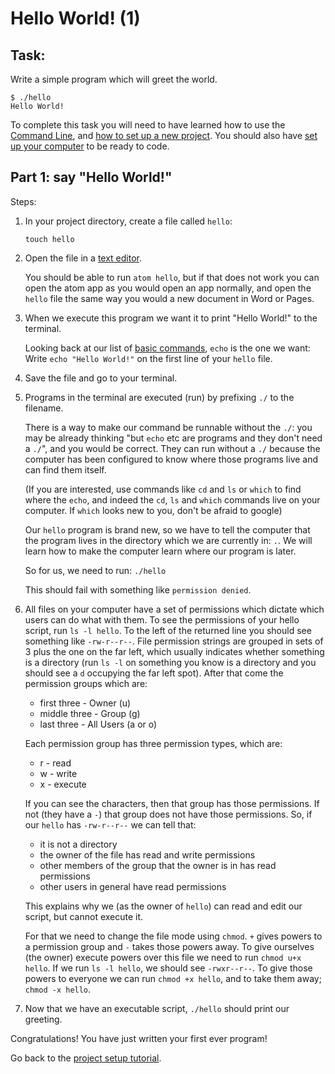 # Hello World! (1)

## Task:
Write a simple program which will greet the world.
```
$ ./hello
Hello World!
```

To complete this task you will need to have learned how to use the [Command Line](https://learnpythonthehardway.org/python3/appendixa.html),
and [how to set up a new project](https://github.com/fouralarmfire/square-one/blob/master/tutorials/new-project-setup.md#how-to-set-up-a-new-project).
You should also have [set up your computer](https://github.com/fouralarmfire/square-one/blob/master/machine-setup.md#mac-osx-setup) to be ready to code.

## Part 1: say "Hello World!"

Steps:

1. In your project directory, create a file called `hello`:

    ```
    touch hello
    ```

1. Open the file in a [text editor](https://atom.io/).

	You should be able to run `atom hello`, but if that does not work you can open
	the atom app as you would open an app normally, and open the `hello` file the same way
	you would a new document in Word or Pages.

1. When we execute this program we want it to print "Hello World!" to the terminal.

	Looking back at our list of [basic commands](https://learnpythonthehardway.org/python3/appendix-a-cli/ex1.html), `echo` is the one we want:
	Write `echo "Hello World!"` on the first line of your `hello` file.

1. Save the file and go to your terminal.

1. Programs in the terminal are executed (run) by prefixing `./` to the filename.

	There is a way to make our command be runnable without the `./`: you may be
	already thinking "but `echo` etc are programs and they don't need a `./`", and
	you would be correct. They can run without a `./` because the computer has been
	configured to know where those programs live and can find them itself.

	(If you are interested, use commands like `cd` and `ls` or `which` to find
	where the `echo`, and indeed the `cd`, `ls` and `which` commands live on your
	computer. If `which` looks new to you, don't be afraid to google)

	Our `hello` program is brand new, so we have to tell the computer that the
	program lives in the directory which we are currently in: `.`.
	We will learn how to make the computer learn where our program is later.

	So for us, we need to run: `./hello`

	This should fail with something like `permission denied`.
  
1. All files on your computer have a set of permissions which dictate which users can do
	what with them. To see the permissions of your hello script, run `ls -l hello`.
	To the left of the returned line you should see something like `-rw-r--r--`.
	File permission strings are grouped in sets of 3 plus the one on the far left, which usually
	indicates whether something is a directory (run `ls -l` on something you know is a directory
	and you should see a `d` occupying the far left spot). After that come the permission groups
	which are:

	* first three - Owner (u)
	* middle three - Group (g)
	* last three - All Users (a or o)

	Each permission group has three permission types, which are:

	* r - read
	* w - write
	* x - execute

	If you can see the characters, then that group has those permissions. If not (they have a `-`)
	that group does not have those permissions.
	So, if our `hello` has `-rw-r--r--` we can tell that:

	* it is not a directory
	* the owner of the file has read and write permissions
	* other members of the group that the owner is in has read permissions
	* other users in general have read permissions

	This explains why we (as the owner of `hello`) can read and edit our script, but cannot
	execute it.

	For that we need to change the file mode using `chmod`. `+` gives powers to a permission group and
	`-` takes those powers away. To give ourselves (the owner) execute powers over this file we need
	to run `chmod u+x hello`. If we run `ls -l hello`, we should see `-rwxr--r--`.
	To give those powers to everyone we can run `chmod +x hello`, and to take them away;
	`chmod -x hello`.

1. Now that we have an executable script, `./hello` should print our greeting.

Congratulations! You have just written your first ever program!

Go back to the [project setup tutorial](https://github.com/fouralarmfire/square-one/blob/master/tutorials/new-project-setup.md#part-6-writing-and-publishing-our-first-program).
